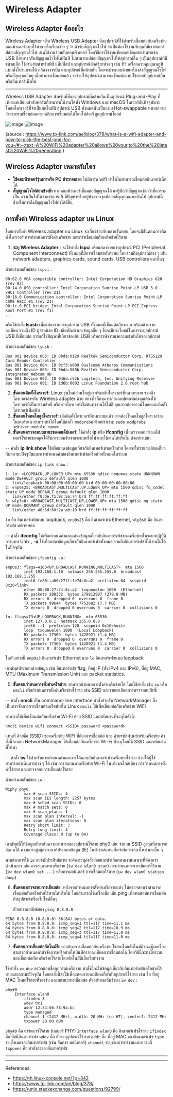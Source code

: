 # Wireless Adapter
## Wireless Adapter คืออะไร
Wireless Adapter หรือ Wireless USB Adapter คืออุปกรณ์ที่ใช้สำหรับเชื่อมต่อกับเครือข่ายคอมพิวเตอร์แบบไร้สาย หรือเรียกง่าย ๆ ว่า ตัวรับสัญญาณไวไฟ จำเป็นต้องใช้งานกับจุดที่มีเราท์เตอร์ปล่อยสัญญาณไวไฟ เน้นใช้งานร่วมกับคอมพิวเตอร์ โดยวิธีการใช้งานเพียงแค่เชื่อมต่อผ่านพอร์ต USB ก็สามารถรับสัญญาณไวไฟได้ทันที ไม่สามารถปล่อยสัญญาณไปให้อุปกรณ์อื่น ๆ เป็นอุปกรณ์ที่มีขนาดเล็ก ใช้งานง่ายสำหรับพีซี แล็ปท็อป และอุปกรณ์อัจฉริยะต่าง ๆ เช่น ทีวี เครื่องควบคุมอุณหภูมิแบบตั้งโปรแกรมได้ กล้องวงจรปิด และอุปกรณ์ที่คล้ายกัน โดยจะประกอบด้วยเครื่องส่งสัญญาณไวไฟ หรือสัญญาณวิทยุ เมื่อทำการเชื่อมต่อแล้ว จะช่วยให้อุปกรณ์สามารถเชื่อมต่อแบบไร้สายกับอุปกรณ์อื่นหรืออินเทอร์เน็ตได้
  ______
Wireless USB Adapter สำหรับพีซีและอุปกรณ์ที่คล้ายกันเป็นอุปกรณ์ Plug-and-Play ที่เพียงแค่เสียบเข้ากับพอร์ตก็สามารถใช้งานได้ทั้ง Windows และ macOS ในเวอร์ชันปัจจุบันจะโหลดไดรเวอร์ที่จำเป็นอัตโนมัติ อุปกรณ์ USB ทั้งหมดนั้นเป็นแบบ Hot-swappable หมายความว่าสามารถเชื่อมต่อและยกเลิกการเชื่อมต่อได้โดยไม่ต้องรีบูตอุปกรณ์โฮสต์

![image](https://www.dlink.co.th/wp-content/uploads/2021/07/DWA-185-2.jpg) ![image](https://res.cloudinary.com/itcity-production/image/upload/f_jpg,q_80/v1651032195/product/product-master/cku9huiny6siibse8xm0.jpg)

(source : https://www.tp-link.com/ae/blog/378/what-is-a-wifi-adapter-and-how-to-pick-the-best-one-for-you-/#:~:text=A%20WiFi%20adapter%20allows%20your,to%20the%20latest%20WiFi%20generation.)

## Wireless Adapter เหมาะกับใคร
- **ใช้คอมพิวเตอร์รุ่นเก่าหรือ PC ประกอบเอง** ไม่มีการ์ด wifi ทำให้ไม่สามารถเชื่อมต่ออินเทอร์เน็ตได้ 
- **สัญญาณไวไฟค่อนข้างช้า** หากคอมพิวเตอร์เชื่อมต่อสัญญาณได้ แต่รู้สึกว่าสัญญาณช้ากว่าที่ควรจะเป็น อาจเป็นไปได้ว่าการ์ด wifi มีปัญหาหรืออยู่ห่างจากจุดปล่อยสัญญาณมากเกินไป อุปกรณ์นี้ช่วยให้การดึงสัญญาณไวไฟทำได้ดีขึ้น

## การตั้งค่า Wireless adapter บน Linux
   โดยการตั้งค่า Wireless adapter บน Linux จะเกี่ยวข้องกับหลายขั้นตอน โดยจะมีขั้นตอนการติดตั้งไดรเวอร์ การกำหนดการตั้งค่าเครือข่าย และการเชื่อมต่อกับเครือข่ายไร้สาย 
   1. **ระบุ Wireless Adapter** : จะใช้คำสั่ง **lspci** เพื่อแสดงรายการอุปกรณ์ PCI (Peripheral Component Interconnect) ทั้งหมดที่มีการเชื่อมต่อกับระบบ โดยรวมถึงอุปกรณ์ต่าง ๆ เช่น network adapters, graphics cards, sound cards, USB controllers และอื่นๆ 


ตัวอย่างผลลัพธ์ของ `lspci` :
```00:00.0 Host bridge: Intel Corporation Xeon E3-1200 v6/7th Gen Core Processor Host Bridge/DRAM Registers (rev 02)
00:02.0 VGA compatible controller: Intel Corporation HD Graphics 620 (rev 02)
00:14.0 USB controller: Intel Corporation Sunrise Point-LP USB 3.0 xHCI Controller (rev 21)
00:16.0 Communication controller: Intel Corporation Sunrise Point-LP CSME HECI #1 (rev 21)
00:1c.0 PCI bridge: Intel Corporation Sunrise Point-LP PCI Express Root Port #1 (rev f1)
...
```

หรือใช้คำสั่ง **lsusb** เพื่อแสดงรายการอุปกรณ์ USB ทั้งหมดที่เชื่อมต่อกับระบบ พร้อมด้วยรายละเอียด รวมถึง ID ผู้จำหน่าย ID ผลิตภัณฑ์ และข้อมูลอื่น ๆ ซึ่งจะมีประโยชน์ในการระบุอุปกรณ์ USB ที่เชื่อมต่อ การแก้ไขปัญหาที่เกี่ยวข้องกับ USB หรือการพิจารณาความเข้ากันได้ของอุปกรณ์

ตัวอย่างผลลัพธ์ของ `lsusb` :
```Bus 002 Device 001: ID 1d6b:0003 Linux Foundation 3.0 root hub
Bus 001 Device 005: ID 0bda:0129 Realtek Semiconductor Corp. RTS5129 Card Reader Controller
Bus 001 Device 004: ID 0cf3:e009 Qualcomm Atheros Communications 
Bus 001 Device 003: ID 0bda:568b Realtek Semiconductor Corp. Integrated_Webcam_HD
Bus 001 Device 002: ID 046d:c52b Logitech, Inc. Unifying Receiver
Bus 001 Device 001: ID 1d6b:0002 Linux Foundation 2.0 root hub
```

   2. **ขั้นตอนติดตั้งไดรเวอร์**: Linux รุ่นใหม่ส่วนใหญ่มาพร้อมกับไดรเวอร์ที่หลากหลาย รวมถึงไดรเวอร์สำหรับ Wireless adapter ด้วย อย่างไรก็ตาม หากอะแดปเตอร์ของคุณต้องใช้ไดรเวอร์ที่เป็นกรรมสิทธิ์ หรือหากไดรเวอร์เริ่มต้นทำงานได้ไม่ดี คุณอาจต้องดาวน์โหลดและติดตั้งไดรเวอร์เพิ่มเติม
   3. **ขั้นตอนโหลดโมดูลไดรเวอร์**: เมื่อติดตั้งไดรเวอร์ที่เหมาะสมแล้ว อาจต้องโหลดโมดูลไดรเวอร์ลงในเคอร์เนล สามารถทำได้โดยใช้คำสั่ง `modprobe`
   ตัวอย่างเช่น: ```sudo modprobe <driver_module_name>```
   4. **ขั้นตอนตรวจสอบสถานะของอแด็ปเตอร์**: ใช้คำสั่ง **ip** หรือ **ifconfig** เพื่อตรวจสอบว่าอแด็ปเตอร์ไร้สายของคุณได้รับการยอมรับจากระบบหรือไม่ และใช้งานได้หรือไม่
   ตัวอย่างเช่น:

-- คำสั่ง **ip link show** ใช้เพื่อแสดงข้อมูลเกี่ยวกับอินเทอร์เฟซเครือข่าย โดยจะให้รายละเอียดเกี่ยวกับสถานะปัจจุบันและการกำหนดค่าของอินเทอร์เฟซเครือข่ายทั้งหมดในระบบ

ตัวอย่างผลลัพธ์ของ `ip link show` :
```
1: lo: <LOOPBACK,UP,LOWER_UP> mtu 65536 qdisc noqueue state UNKNOWN mode DEFAULT group default qlen 1000
   link/loopback 00:00:00:00:00:00 brd 00:00:00:00:00:00
2: enp0s25: <BROADCAST,MULTICAST,UP,LOWER_UP> mtu 1500 qdisc fq_codel state UP mode DEFAULT group default qlen 1000
   link/ether f0:de:f1:9c:56:74 brd ff:ff:ff:ff:ff:ff
3: wlp3s0: <BROADCAST,MULTICAST,UP,LOWER_UP> mtu 1500 qdisc mq state UP mode DORMANT group default qlen 1000
   link/ether 48:5d:60:2a:ab:10 brd ff:ff:ff:ff:ff:ff
```

 `lo` คือ อินเทอร์เฟซแบบ loopback, `enp0s25` คือ อินเทอร์เฟซ Ethernet, `wlp3s0` คือ อินเทอร์เฟซ wireless

-- คำสั่ง **ifconfig** ใช้เพื่อกำหนดค่าและแสดงข้อมูลเกี่ยวกับอินเทอร์เฟซของเครือข่ายในระบบปฏิบัติการแบบ Unix , **-a** ใช้เพื่อแสดงข้อมูลเกี่ยวกับอินเทอร์เฟซทั้งหมด รวมถึงอินเทอร์เฟซที่ใช้งานไม่ได้ในปัจจุบัน
 
 ตัวอย่างผลลัพธ์ของ `ifconfig -a` :
```
enp0s3: flags=4163<UP,BROADCAST,RUNNING,MULTICAST>  mtu 1500
        inet 192.168.1.10  netmask 255.255.255.0  broadcast 192.168.1.255
        inet6 fe80::a00:27ff:fe74:8ca2  prefixlen 64  scopeid 0x20<link>
        ether 08:00:27:74:8c:a2  txqueuelen 1000  (Ethernet)
        RX packets 208332  bytes 279812907 (279.8 MB)
        RX errors 0  dropped 0  overruns 0  frame 0
        TX packets 99644  bytes 7753682 (7.7 MB)
        TX errors 0  dropped 0 overruns 0  carrier 0  collisions 0

lo: flags=73<UP,LOOPBACK,RUNNING>  mtu 65536
        inet 127.0.0.1  netmask 255.0.0.0
        inet6 ::1  prefixlen 128  scopeid 0x10<host>
        loop  txqueuelen 1000  (Local Loopback)
        RX packets 17369  bytes 1428921 (1.4 MB)
        RX errors 0  dropped 0  overruns 0  frame 0
        TX packets 17369  bytes 1428921 (1.4 MB)
        TX errors 0  dropped 0 overruns 0  carrier 0  collisions 0

```

ในตัวอย่างนี้ `enp0s3` อินเทอร์เฟซ Ethernet และ `lo` อินเทอร์เฟซแบบ loopback 

เอาต์พุตประกอบด้วยข้อมูล เช่น อินเทอร์เฟซ flag, ที่อยู่ IP (ทั้ง IPv4 และ IPv6), ที่อยู่ MAC, MTU (Maximum Transmission Unit) และ packet statistics.

   5. **ขั้นตอนกำหนดการตั้งค่าเครือข่าย**: สามารถกำหนดการตั้งค่าเครือข่ายได้ โดยใช้คำสั่ง เช่น `iw` หรือ `nmcli` เพื่อกำหนดการตั้งค่าเครือข่ายไร้สาย เช่น SSID และรายละเอียดการตรวจสอบสิทธิ์

   -- คำสั่ง **nmcli** เป็น command-line interface คำสั่งสำหรับ NetworkManager ซึ่งเป็นการจัดการการเชื่อมต่อเครือข่ายใน Linux `nmcli` ใช้เพื่อเชื่อมต่อกับเครือข่าย WiFi

สามารถใช้เพื่อเชื่อมต่อกับเครือข่าย Wi-Fi ด้วย SSID และรหัสผ่านที่ระบุได้ดังนี้:
   
```nmcli device wifi connect <SSID> password <password>```

แทนที่ <SSID> ด้วยชื่อ (SSID) ของเครือข่าย WiFi ที่ต้องการเชื่อมต่อ และ <password> ด้วยรหัสผ่านสำหรับเครือข่าย
คำสั่งนี้จะบอก NetworkManager ให้เชื่อมต่อกับเครือข่าย Wi-Fi ที่ระบุโดยใช้ SSID และรหัสผ่านที่ให้มา

-- คำสั่ง **iw** ใช้สำหรับการกำหนดค่าและการโต้ตอบกับอินเทอร์เฟซเครือข่ายไร้สาย ช่วยให้ผู้ใช้สามารถดำเนินการต่าง ๆ ได้ เช่น การสแกนหาเครือข่าย Wi-Fi ในบริเวณใกล้เคียง การกำหนดการตั้งค่าไร้สาย และตรวจสอบการเชื่อมต่อไร้สาย

ตัวอย่างผลลัพธ์ของ `iw` :

```
Wiphy phy0
        max # scan SSIDs: 4
        max scan IEs length: 2257 bytes
        max # sched scan SSIDs: 0
        max # match sets: 0
        max # scan plans: 1
        max scan plan interval: -1
        max scan plan iterations: 0
        Retry short limit: 7
        Retry long limit: 4
        Coverage class: 0 (up to 0m)
```

เอาต์พุตนี้ให้ข้อมูลเกี่ยวกับความสามารถของอุปกรณ์ไร้สาย phy0 เช่น จำนวน SSID สูงสุดที่สามารถสแกนได้ ความยาวสูงสุดขององค์ประกอบข้อมูล (IE) ในคำขอสแกน ขีดจำกัดการลองใหม่ และอื่น ๆ

หากต้องการใช้ `iw` อย่างมีประสิทธิภาพ จะต้องระบุคำสั่งย่อยและตัวเลือกตามงานเฉพาะที่ต้องการดำเนินการ เช่น การสแกนหาเครือข่าย (`iw dev wlan0 scan`) การกำหนดค่าพารามิเตอร์ไร้สาย (`iw dev wlan0 set ...`) หรือการมอนิเตอร์ การเชื่อมต่อไร้สาย (`iw dev wlan0 station dump`)
      
   6. **ขั้นตอนตรวจสอบการเชื่อมต่อ**: หลังจากกำหนดการตั้งค่าเครือข่ายแล้ว ให้ตรวจสอบว่าสามารถเชื่อมต่อกับเครือข่ายไร้สายได้หรือไม่ โดยสามารถใช้เครื่องมือ เช่น ping เพื่อทดสอบการเชื่อมต่อกับอุปกรณ์หรือเว็บไซต์อื่นๆ

      ตัวอย่างผลลัพธ์ของ `ping 8.8.8.8` :

```
PING 8.8.8.8 (8.8.8.8) 56(84) bytes of data.
64 bytes from 8.8.8.8: icmp_seq=1 ttl=117 time=11.1 ms
64 bytes from 8.8.8.8: icmp_seq=2 ttl=117 time=10.9 ms
64 bytes from 8.8.8.8: icmp_seq=3 ttl=117 time=11.0 ms
64 bytes from 8.8.8.8: icmp_seq=4 ttl=117 time=11.0 ms
```
      
   7. **ขั้นตอนการเชื่อมต่ออัตโนมัติ**: หากต้องการเชื่อมต่อกับเครือข่ายไร้สายโดยอัตโนมัติขณะบู๊ตเครื่อง สามารถกำหนดค่าตัวจัดการเครือข่ายให้บันทึกรายละเอียดการเชื่อมต่อได้ โดยวิธีนี้จะทำให้ระบบของเชื่อมต่อกับเครือข่ายไร้สายโดยอัตโนมัติเมื่อเริ่มทำงาน


   ใช้คำสั่ง `iw dev` ตรวจสอบชื่ออุปกรณ์เครือข่าย คำสั่งนี้จะให้ข้อมูลเกี่ยวกับอินเทอร์เฟซเครือข่ายไร้สายและสถานะปัจจุบัน โดยคำสั่งนี้จะใช้เพื่อแสดงรายละเอียดเกี่ยวกับอุปกรณ์ไร้สาย เช่น ชื่อ ที่อยู่ MAC โหมดไร้สายที่รองรับ และสถานะการเชื่อมต่อ
      ตัวอย่างผลลัพธ์ของ `iw dev` :

```
phy#0
	Interface wlan0
		ifindex 3
		wdev 0x1
		addr 12:34:56:78:9a:bc
		type managed
		channel 1 (2412 MHz), width: 20 MHz (no HT), center1: 2412 MHz
		txpower 20.00 dBm
```

`phy#0` คือ ฮาร์ดแวร์ไร้สาย (เลเยอร์ PHY)
`Interface wlan0` คือ อินเทอร์เฟซไร้สาย
`ifindex` คือ ดัชนีอินเทอร์เฟซ
`wdev` คือ ตัวระบุอุปกรณ์ไร้สาย
`addr` คือ ที่อยู่ MAC ของอินเทอร์เฟซ
`type` ระบุโหมดของอินเทอร์เฟซ (เช่น จัดการ มอนิเตอร์)
`channel` ระบุช่องการทำงานและความถี่
`txpower` คือ กำลังส่งของอินเทอร์เฟซ
______
------
References:
* <a href="https://th.linux-console.net/?p=342" />https://th.linux-console.net/?p=342</a>
* <a href="https://www.tp-link.com/ae/blog/378/what-is-a-wifi-adapter-and-how-to-pick-the-best-one-for-you-/#:~:text=A%20WiFi%20adapter%20allows%20your,to%20the%20latest%20WiFi%20generation." />https://www.tp-link.com/ae/blog/378/</a>
* <a href="https://unix.stackexchange.com/questions/92799/connecting-to-wifi-network-through-command-line" />https://unix.stackexchange.com/questions/92799/</a>



